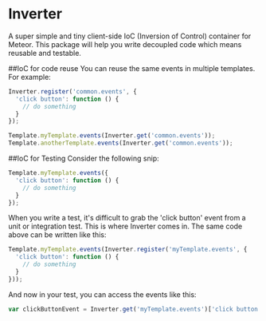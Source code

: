 Inverter
========

A super simple and tiny client-side IoC (Inversion of Control) container for Meteor. This package will help you write
decoupled code which means reusable and testable.

##IoC for code reuse
You can reuse the same events in multiple templates. For example:

```javascript
Inverter.register('common.events', {
  'click button': function () {
    // do something
  }
});

Template.myTemplate.events(Inverter.get('common.events'));
Template.anotherTemplate.events(Inverter.get('common.events'));
```

##IoC for Testing
Consider the following snip:

```javascript
Template.myTemplate.events({
  'click button': function () {
    // do something
  }
});
```

When you write a test, it's difficult to grab the 'click button' event from a unit or integration
test. This is where Inverter comes in. The same code above can be written like this:

```javascript
Template.myTemplate.events(Inverter.register('myTemplate.events', {
  'click button': function () {
    // do something
  }
}));
```

And now in your test, you can access the events like this:

```javascript
var clickButtonEvent = Inverter.get('myTemplate.events')['click button'];
```
